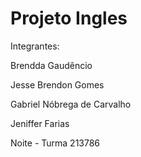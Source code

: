 # Projeto Ingles

Integrantes:

Brendda Gaudêncio 

Jesse Brendon Gomes 

Gabriel Nóbrega de Carvalho 

Jeniffer Farias


Noite - Turma 213786
